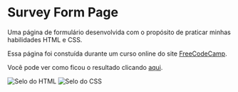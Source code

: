 # Survey Form Page
Uma página de formulário desenvolvida com o propósito de praticar minhas habilidades HTML e CSS.

Essa página foi constuída durante um curso online do site [FreeCodeCamp](https://www.freecodecamp.org/).

Você pode ver como ficou o resultado clicando [aqui](https://br-adriel.github.io/survey-form-page/).

<div>
  <img src="https://img.shields.io/badge/HTML5-E34F26?style=for-the-badge&logo=html5&logoColor=white" alt="Selo do HTML" title="HTML">
  <img src="https://img.shields.io/badge/CSS3-1572B6?style=for-the-badge&logo=css3&logoColor=white" alt="Selo do CSS" title="CSS">
</div>
